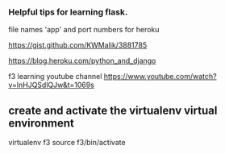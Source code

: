 ### Helpful tips for learning flask.

file names 'app' and port numbers for heroku

https://gist.github.com/KWMalik/3881785

https://blog.heroku.com/python_and_django

f3 learning youtube channel https://www.youtube.com/watch?v=lnHJQSdlQJw&t=1069s

## create and activate the virtualenv virtual environment
virtualenv f3
source f3/bin/activate
